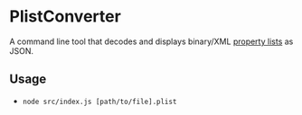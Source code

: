 # PlistConverter
A command line tool that decodes and displays binary/XML [property lists](https://en.wikipedia.org/wiki/Property_list) as JSON.

## Usage
* `node src/index.js [path/to/file].plist`

